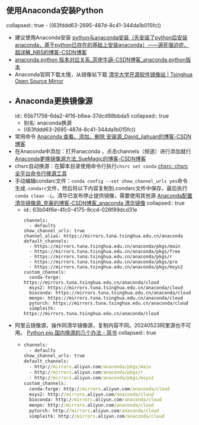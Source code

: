 ## 使用Anaconda安装Python
collapsed:: true
	- ((63fddd63-2695-487d-8c41-344da1b015fc))
- 建议使用Anaconda安装 [python与anaconda安装（先安装了python后安装anaconda，基于python已存在的基础上安装anaconda）——逼死强迫症、超详解_NBS的博客-CSDN博客](https://blog.csdn.net/qq_43529415/article/details/100847887)
- [anaconda python 版本对应关系_茶佬牛逼-CSDN博客_anaconda python版本](https://blog.csdn.net/yuejisuo1948/article/details/81043823)
- Anaconda官网下载太慢，从镜像站下载 [清华大学开源软件镜像站 | Tsinghua Open Source Mirror](https://mirrors.tuna.tsinghua.edu.cn/)
- ## Anaconda更换镜像源
  id:: 65b71758-6da2-4f16-b6ea-37dcd98bbda5
  collapsed:: true
	- 别名: anaconda换源
	- ((63fddd63-2695-487d-8c41-344da1b015fc))
- 常用命令 [Anaconda 查看、添加、删除 安装源_David_jiahuan的博客-CSDN博客](https://blog.csdn.net/david_jiahuan/article/details/104544957?utm_medium=distribute.pc_relevant.none-task-blog-baidujs_title-2&spm=1001.2101.3001.4242)
- 在Anaconda中添加：打开anaconda ，点击channels（频道）进行添加就行 [Anaconda更换镜像源方法_SueMagic的博客-CSDN博客](https://blog.csdn.net/SueMagic/article/details/85332457)
- chsrc自动换源：在脚本目录使用命令行执行`chsrc set conda` [chsrc: chsrc 全平台命令行换源工具](https://gitee.com/RubyMetric/chsrc)
- 手动编辑condarc文件：`conda config --set show_channel_urls yes`命令生成`.condarc`文件，然后将以下内容复制到.condarc文件中保存，最后执行`conda clean -i`。清华已宣布停止提供镜像，需要使用其他源 [Anaconda配置清华镜像源_克豪的博客-CSDN博客_anaconda 清华镜像](https://blog.csdn.net/qq754772661/article/details/107174824/)
  collapsed:: true
	- id:: 63b04f6e-4fc0-4175-8ccd-028f89dcd31e
	  ``` text
	  channels:
	    - defaults
	  show_channel_urls: true
	  channel_alias: https://mirrors.tuna.tsinghua.edu.cn/anaconda
	  default_channels:
	    - https://mirrors.tuna.tsinghua.edu.cn/anaconda/pkgs/main
	    - https://mirrors.tuna.tsinghua.edu.cn/anaconda/pkgs/free
	    - https://mirrors.tuna.tsinghua.edu.cn/anaconda/pkgs/r
	    - https://mirrors.tuna.tsinghua.edu.cn/anaconda/pkgs/pro
	    - https://mirrors.tuna.tsinghua.edu.cn/anaconda/pkgs/msys2
	  custom_channels:
	    conda-forge: https://mirrors.tuna.tsinghua.edu.cn/anaconda/cloud
	    msys2: https://mirrors.tuna.tsinghua.edu.cn/anaconda/cloud
	    bioconda: https://mirrors.tuna.tsinghua.edu.cn/anaconda/cloud
	    menpo: https://mirrors.tuna.tsinghua.edu.cn/anaconda/cloud
	    pytorch: https://mirrors.tuna.tsinghua.edu.cn/anaconda/cloud
	    simpleitk: https://mirrors.tuna.tsinghua.edu.cn/anaconda/cloud
	  ```
- 阿里云镜像源，操作同清华镜像源，复制内容不同。20240523阿里源也不可用。 [Python pip 国内换源的几个办法 - 简书](https://www.jianshu.com/p/d02d0b16163b)
  collapsed:: true
	- ``` cmd
	  channels:
	    - defaults
	  show_channel_urls: true
	  default_channels:
	    - http://mirrors.aliyun.com/anaconda/pkgs/main
	    - http://mirrors.aliyun.com/anaconda/pkgs/r
	    - http://mirrors.aliyun.com/anaconda/pkgs/msys2
	  custom_channels:
	    conda-forge: http://mirrors.aliyun.com/anaconda/cloud
	    msys2: http://mirrors.aliyun.com/anaconda/cloud
	    bioconda: http://mirrors.aliyun.com/anaconda/cloud
	    menpo: http://mirrors.aliyun.com/anaconda/cloud
	    pytorch: http://mirrors.aliyun.com/anaconda/cloud
	    simpleitk: http://mirrors.aliyun.com/anaconda/cloud
	  ```